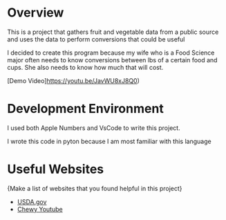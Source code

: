 # Overview

This is a project that gathers fruit and vegetable data from a public source and uses the data to perform conversions that could be useful

I decided to create this program because my wife who is a Food Science major often needs to know conversions between lbs of a certain food and cups. She also needs to know how much that will cost.


[Demo Video]https://youtu.be/JavWU8xJ8Q0)

# Development Environment

I used both Apple Numbers and VsCode to write this project. 

I wrote this code in pyton because I am most familiar with this language

# Useful Websites

{Make a list of websites that you found helpful in this project}
* [USDA.gov](https://www.ers.usda.gov/data-products/fruit-and-vegetable-prices.aspx)
* [Chewy Youtube](https://www.youtube.com/watch?v=9BsdhBoTvKU)
